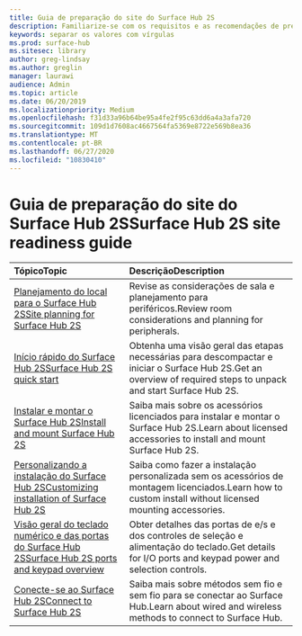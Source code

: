 ```yaml
---
title: Guia de preparação do site do Surface Hub 2S
description: Familiarize-se com os requisitos e as recomendações de preparação do local para o Surface Hub 2S.
keywords: separar os valores com vírgulas
ms.prod: surface-hub
ms.sitesec: library
author: greg-lindsay
ms.author: greglin
manager: laurawi
audience: Admin
ms.topic: article
ms.date: 06/20/2019
ms.localizationpriority: Medium
ms.openlocfilehash: f31d33a96b64be95a4fe2f95c63dd6a4a3afa720
ms.sourcegitcommit: 109d1d7608ac4667564fa5369e8722e569b8ea36
ms.translationtype: MT
ms.contentlocale: pt-BR
ms.lasthandoff: 06/27/2020
ms.locfileid: "10830410"
---
```

# <span data-ttu-id="acfef-104">Guia de preparação do site do Surface Hub 2S</span><span class="sxs-lookup"><span data-stu-id="acfef-104">Surface Hub 2S site readiness guide</span></span>

|**<span data-ttu-id="acfef-105">Tópico</span><span class="sxs-lookup"><span data-stu-id="acfef-105">Topic</span></span>**|**<span data-ttu-id="acfef-106">Descrição</span><span class="sxs-lookup"><span data-stu-id="acfef-106">Description</span></span>**|
|:-------|:-------|
| [<span data-ttu-id="acfef-107">Planejamento do local para o Surface Hub 2S</span><span class="sxs-lookup"><span data-stu-id="acfef-107">Site planning for Surface Hub 2S</span></span>](surface-hub-2s-site-planning.md) | <span data-ttu-id="acfef-108">Revise as considerações de sala e planejamento para periféricos.</span><span class="sxs-lookup"><span data-stu-id="acfef-108">Review room considerations and planning for peripherals.</span></span> |
| [<span data-ttu-id="acfef-109">Início rápido do Surface Hub 2S</span><span class="sxs-lookup"><span data-stu-id="acfef-109">Surface Hub 2S quick start</span></span>](surface-hub-2s-quick-start.md) | <span data-ttu-id="acfef-110">Obtenha uma visão geral das etapas necessárias para descompactar e iniciar o Surface Hub 2S.</span><span class="sxs-lookup"><span data-stu-id="acfef-110">Get an overview of required steps to unpack and start Surface Hub 2S.</span></span> |
| [<span data-ttu-id="acfef-111">Instalar e montar o Surface Hub 2S</span><span class="sxs-lookup"><span data-stu-id="acfef-111">Install and mount Surface Hub 2S</span></span>](surface-hub-2s-install-mount.md) | <span data-ttu-id="acfef-112">Saiba mais sobre os acessórios licenciados para instalar e montar o Surface Hub 2S.</span><span class="sxs-lookup"><span data-stu-id="acfef-112">Learn about licensed accessories to install and mount Surface Hub 2S.</span></span> |
| [<span data-ttu-id="acfef-113">Personalizando a instalação do Surface Hub 2S</span><span class="sxs-lookup"><span data-stu-id="acfef-113">Customizing installation of Surface Hub 2S</span></span>](surface-hub-2s-custom-install.md) | <span data-ttu-id="acfef-114">Saiba como fazer a instalação personalizada sem os acessórios de montagem licenciados.</span><span class="sxs-lookup"><span data-stu-id="acfef-114">Learn how to custom install without licensed mounting accessories.</span></span>|
| [<span data-ttu-id="acfef-115">Visão geral do teclado numérico e das portas do Surface Hub 2S</span><span class="sxs-lookup"><span data-stu-id="acfef-115">Surface Hub 2S ports and keypad overview</span></span>](surface-hub-2s-port-keypad-overview.md) | <span data-ttu-id="acfef-116">Obter detalhes das portas de e/s e dos controles de seleção e alimentação do teclado.</span><span class="sxs-lookup"><span data-stu-id="acfef-116">Get details for I/O ports and keypad power and selection controls.</span></span> |
| [<span data-ttu-id="acfef-117">Conecte-se ao Surface Hub 2S</span><span class="sxs-lookup"><span data-stu-id="acfef-117">Connect to Surface Hub 2S</span></span>](surface-hub-2s-connect.md) | <span data-ttu-id="acfef-118">Saiba mais sobre métodos sem fio e sem fio para se conectar ao Surface Hub.</span><span class="sxs-lookup"><span data-stu-id="acfef-118">Learn about wired and wireless methods to connect to Surface Hub.</span></span>|

